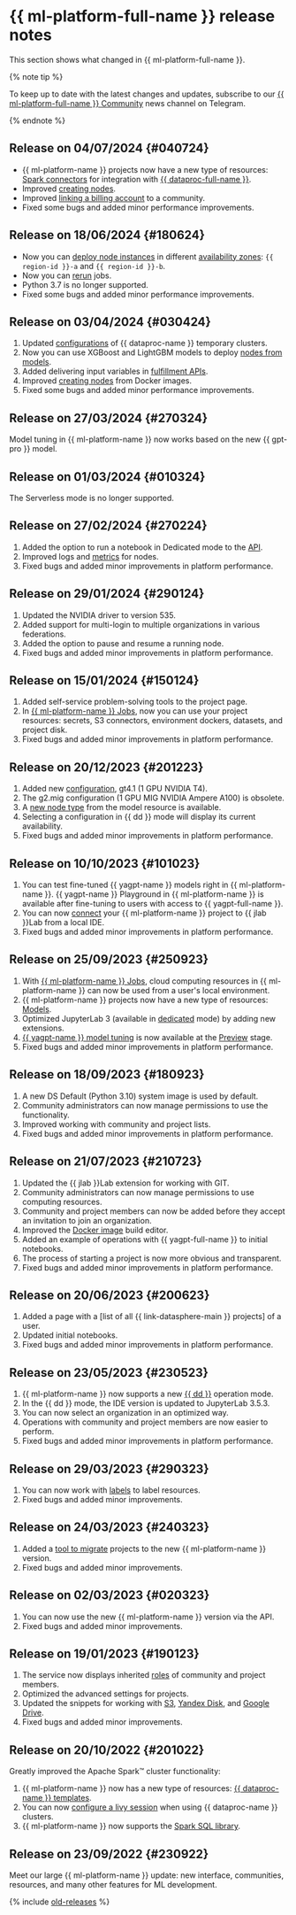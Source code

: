 # {{ ml-platform-full-name }} release notes

This section shows what changed in {{ ml-platform-full-name }}.


{% note tip %}

To keep up to date with the latest changes and updates, subscribe to our [{{ ml-platform-full-name }} Community](https://t.me/yandex_datasphere) news channel on Telegram.

{% endnote %}

## Release on 04/07/2024 {#040724}

* {{ ml-platform-name }} projects now have a new type of resources: [Spark connectors](concepts/spark-connector.md) for integration with [{{ dataproc-full-name }}](../data-proc/).
* Improved [creating nodes](operations/deploy/node-create.md).
* Improved [linking a billing account](operations/community/link-ba.md) to a community.
* Fixed some bugs and added minor performance improvements.

## Release on 18/06/2024 {#180624}

* Now you can [deploy node instances](operations/deploy/node-create.md) in different [availability zones](../overview/concepts/geo-scope.md): `{{ region-id }}-a` and `{{ region-id }}-b`.
* Now you can [rerun](concepts/jobs/fork.md) jobs.
* Python 3.7 is no longer supported.
* Fixed some bugs and added minor performance improvements.

## Release on 03/04/2024 {#030424}

1. Updated [configurations](concepts/data-proc-template.md#configurations) of {{ dataproc-name }} temporary clusters.
1. Now you can use XGBoost and LightGBM models to deploy [nodes from models](concepts/deploy/index.md#models-node).
1. Added delivering input variables in [fulfillment APIs](api-ref/overview.md#notebook).
1. Improved [creating nodes](operations/deploy/node-create.md#from-docker) from Docker images.
1. Fixed some bugs and added minor performance improvements.

## Release on 27/03/2024 {#270324}

Model tuning in {{ ml-platform-name }} now works based on the new {{ gpt-pro }} model.

## Release on 01/03/2024 {#010324}

The Serverless mode is no longer supported.

## Release on 27/02/2024 {#270224}

1. Added the option to run a notebook in Dedicated mode to the [API](api-ref/overview.md).
1. Improved logs and [metrics](concepts/deploy/monitoring.md) for nodes.
1. Fixed bugs and added minor improvements in platform performance.

## Release on 29/01/2024 {#290124}

1. Updated the NVIDIA driver to version 535.
1. Added support for multi-login to multiple organizations in various federations.
1. Added the option to pause and resume a running node.
1. Fixed bugs and added minor improvements in platform performance.

## Release on 15/01/2024 {#150124}

1. Added self-service problem-solving tools to the project page.
1. In [{{ ml-platform-name }} Jobs](concepts/jobs/index.md), now you can use your project resources: secrets, S3 connectors, environment dockers, datasets, and project disk.
1. Fixed bugs and added minor improvements in platform performance.

## Release on 20/12/2023 {#201223}

1. Added new [configuration](concepts/configurations.md), gt4.1 (1 GPU NVIDIA T4).
1. The g2.mig configuration (1 GPU MIG NVIDIA Ampere A100) is obsolete.
1. A [new node type](concepts/deploy/index.md#models-node) from the model resource is available.
1. Selecting a configuration in {{ dd }} mode will display its current availability.
1. Fixed bugs and added minor improvements in platform performance.

## Release on 10/10/2023 {#101023}

1. You can test fine-tuned {{ yagpt-name }} models right in {{ ml-platform-name }}. {{ yagpt-name }} Playground in {{ ml-platform-name }} is available after fine-tuning to users with access to {{ yagpt-full-name }}.
1. You can now [connect](operations/projects/remote-connect.md) your {{ ml-platform-name }} project to {{ jlab }}Lab from a local IDE.
1. Fixed bugs and added minor improvements in platform performance.

## Release on 25/09/2023 {#250923}

1. With [{{ ml-platform-name }} Jobs](concepts/jobs/index.md), cloud computing resources in {{ ml-platform-name }} can now be used from a user's local environment.
1. {{ ml-platform-name }} projects now have a new type of resources: [Models](concepts/models/index.md).
1. Optimized JupyterLab 3 (available in [dedicated](concepts/project.md#dedicated) mode) by adding new extensions.
1. [{{ yagpt-name }} model tuning](concepts/models/foundation-models.md#yagpt-tuning) is now available at the [Preview](../overview/concepts/launch-stages.md) stage.
1. Fixed bugs and added minor improvements in platform performance.

## Release on 18/09/2023 {#180923}

1. A new DS Default (Python 3.10) system image is used by default.
1. Community administrators can now manage permissions to use the functionality.
1. Improved working with community and project lists.
1. Fixed bugs and added minor improvements in platform performance.

## Release on 21/07/2023 {#210723}

1. Updated the {{ jlab }}Lab extension for working with GIT.
1. Community administrators can now manage permissions to use computing resources.
1. Community and project members can now be added before they accept an invitation to join an organization.
1. Improved the [Docker image](concepts/docker.md) build editor.
1. Added an example of operations with {{ yagpt-full-name }} to initial notebooks.
1. The process of starting a project is now more obvious and transparent.
1. Fixed bugs and added minor improvements in platform performance.

## Release on 20/06/2023 {#200623}

1. Added a page with a [list of all {{ link-datasphere-main }} projects] of a user.
1. Updated initial notebooks.
1. Fixed bugs and added minor improvements in platform performance.

## Release on 23/05/2023 {#230523}

1. {{ ml-platform-name }} now supports a new [{{ dd }}](concepts/project.md#dedicated) operation mode.
1. In the {{ dd }} mode, the IDE version is updated to JupyterLab 3.5.3.
1. You can now select an organization in an optimized way.
1. Operations with community and project members are now easier to perform.
1. Fixed bugs and added minor improvements in platform performance.

## Release on 29/03/2023 {#290323}

1. You can now work with [labels](../resource-manager/concepts/labels.md) to label resources.
1. Fixed bugs and added minor improvements.

## Release on 24/03/2023 {#240323}

1. Added a [tool to migrate](operations/migration.md) projects to the new {{ ml-platform-name }} version.
1. Fixed bugs and added minor improvements.

## Release on 02/03/2023 {#020323}

1. You can now use the new {{ ml-platform-name }} version via the API.
1. Fixed bugs and added minor improvements.

## Release on 19/01/2023 {#190123}

1. The service now displays inherited [roles](security/index.md) of community and project members.
1. Optimized the advanced settings for projects.
1. Updated the snippets for working with [S3](operations/data/connect-to-s3.md), [Yandex Disk](operations/data/connect-to-ya-disk.md), and [Google Drive](operations/data/connect-to-google-drive.md).
1. Fixed bugs and added minor improvements.

## Release on 20/10/2022 {#201022}

Greatly improved the Apache Spark™ cluster functionality:
1. {{ ml-platform-name }} now has a new type of resources: [{{ dataproc-name }} templates](concepts/data-proc-template.md).
1. You can now [configure a livy session](concepts/data-proc.md#sessions) when using {{ dataproc-name }} clusters.
1. {{ ml-platform-name }} now supports the [Spark SQL library](concepts/data-proc.md#sql).

## Release on 23/09/2022 {#230922}

Meet our large {{ ml-platform-name }} update: new interface, communities, resources, and many other features for ML development.

{% include [old-releases](../_includes/datasphere/migration/release-notes-old.md) %}


